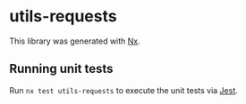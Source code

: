 # utils-requests

This library was generated with [Nx](https://nx.dev).

## Running unit tests

Run `nx test utils-requests` to execute the unit tests via [Jest](https://jestjs.io).
